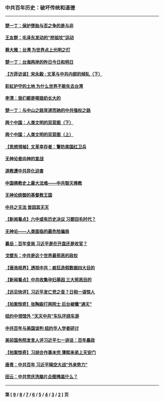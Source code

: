 ### 中共百年历史：破坏传统和道德
---
#### [楚一丁：保护堕胎与否之争的是与非](../../pages/nf1176114/n13815642.md?12300430) 
#### [王友群：毛泽东发动的“挖祖坟”运动](../../pages/nf1176114/n13723639.md?12300430) 
#### [蔡大雅：台湾 为世界点上光明之灯](../../pages/nf1176114/n13531530.md?12300430) 
#### [楚一丁：台海两岸的昨日今日和明日](../../pages/nf1176114/n13531468.md?12300430) 
#### [【方菲访谈】宋永毅 : 文革与中共内部的倾轧（下）](../../pages/nf1176114/n13486836.md?12300430) 
#### [彩虹护守的土地 为什么世界不能失去台湾](../../pages/nf1176114/n13476849.md?12300430) 
#### [李清：我们都是喝狼奶长大的](../../pages/nf1176114/n13471478.md?12300430) 
#### [楚一丁：与中山之路背道而驰的中共强权之路](../../pages/nf1176114/n13437270.md?12300430) 
#### [两个中国：人类文明的双蓝图（下）](../../pages/nf1176114/n13423132.md?12300430) 
#### [两个中国：人类文明的双蓝图（上）](../../pages/nf1176114/n13422687.md?12300430) 
#### [【思想领袖】文革幸存者：警防美国红卫兵](../../pages/nf1176114/n13339289.md?12300430) 
#### [无神论者向神的宣战](../../pages/nf1176114/n13281535.md?12300430) 
#### [道教遭中共异化迫害](../../pages/nf1176114/n13281463.md?12300430) 
#### [中国佛教史上最大法难——中共毁灭佛教](../../pages/nf1176114/n13281397.md?12300430) 
#### [无神论统御的基督教王国](../../pages/nf1176114/n13281280.md?12300430) 
#### [中共之无法 皆因其无天](../../pages/nf1176114/n13281088.md?12300430) 
#### [【新闻看点】六中或有历史决议 习要回毛时代？](../../pages/nf1176114/n13222895.md?12300430) 
#### [无神论——人类面临的最危险骗局](../../pages/nf1176114/n13196137.md?12300430) 
#### [慕岳：百年变局 习近平是在开盘还是收官？](../../pages/nf1176114/n13206516.md?12300430) 
#### [戈壁东：中共是这个世界最邪恶的政权](../../pages/nf1176114/n13085641.md?12300430) 
#### [【唐浩视界】透视中共：疯狂造假数据四大目的](../../pages/nf1176114/n13080590.md?12300430) 
#### [【新闻看点】中共收集孕妇基因 三大邪恶目的](../../pages/nf1176114/n13077182.md?12300430) 
#### [【远见快评】习近平发亡党之音？日相一语惊人](../../pages/nf1176114/n13074809.md?12300430) 
#### [【拍案惊奇】张陶殴打两院士 后台被曝“通天”](../../pages/nf1176114/n13070496.md?12300430) 
#### [纽约中领馆外 “天灭中共”车队环绕车游](../../pages/nf1176114/n13070693.md?12300430) 
#### [中共百年与美国误判 纽约华人学者研讨](../../pages/nf1176114/n13067969.md?12300430) 
#### [美前国务院发言人评习近平七一讲话：百年暴政](../../pages/nf1176114/n13066986.md?12300430) 
#### [【拍案惊奇】习胡合作事未完 薄熙来弟上天安门](../../pages/nf1176114/n13065867.md?12300430) 
#### [唐青：中共百年 习近平隔空大战“外来势力”](../../pages/nf1176114/n13065976.md?12300430) 
#### [田云：中共党庆洗脑片企图掩盖什么？](../../pages/nf1176114/n13064395.md?12300430) 

---
#### 第 [ [9](./9.md?12300430) / [8](./8.md?12300430) / [7](./7.md?12300430) / [6](./6.md?12300430) / [5](./5.md?12300430) / [4](./4.md?12300430) / [3](./3.md?12300430) / [2](./2.md?12300430) ] 页
